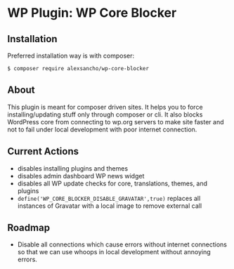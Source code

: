 # WP Plugin: WP Core Blocker

## Installation
Preferred installation way is with composer:
```
$ composer require alexsancho/wp-core-blocker
```

## About
This plugin is meant for composer driven sites. It helps you to force installing/updating stuff only through composer or cli. It also blocks WordPress core from connecting to wp.org servers to make site faster and not to fail under local development with poor internet connection.

## Current Actions
* disables installing plugins and themes
* disables admin dashboard WP news widget
* disables all WP update checks for core, translations, themes, and plugins
* `define('WP_CORE_BLOCKER_DISABLE_GRAVATAR',true)` replaces all instances of Gravatar with a local image to remove external call

## Roadmap
* Disable all connections which cause errors without internet connections so that we can use whoops in local development without annoying errors.
